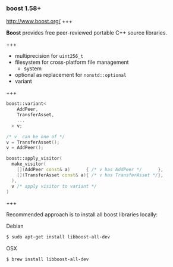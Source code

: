 ### boost 1.58+

http://www.boost.org/
+++

**Boost** provides free peer-reviewed portable C++ source libraries.

+++

- multiprecision for `uint256_t`
- filesystem for cross-platform file management
  - system
- optional as replacement for `nonstd::optional`
- variant

+++

```c++
boost::variant<
    AddPeer,
    TransferAsset,
    ...
  > v;

/* v  can be one of */
v = TransferAsset();
v = AddPeer();

boost::apply_visitor(
  make_visitor(
    [](AddPeer const& a)      { /* v has AddPeer */      },
    [](TransferAsset const& a){ /* v has TransferAsset */},
  ),
  v /* apply visitor to variant */
)
```

+++

Recommended approach is to install all boost libraries locally:

Debian
```bash
$ sudo apt-get install libboost-all-dev
```
OSX
```bash
$ brew install libboost-all-dev
```
